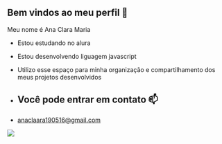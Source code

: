 ## Bem vindos ao meu perfil 💜

Meu nome é Ana Clara Maria

- Estou estudando no alura
- Estou desenvolvendo liguagem javascript
- Utilizo esse espaço para minha organização e compartilhamento dos meus projetos desenvolvidos

- ## Você pode entrar em contato 📫

-  anaclaara190516@gmail.com



![](https://media.tenor.com/m3L-6XA2u64AAAAj/kuromi-san-rio.gif)

